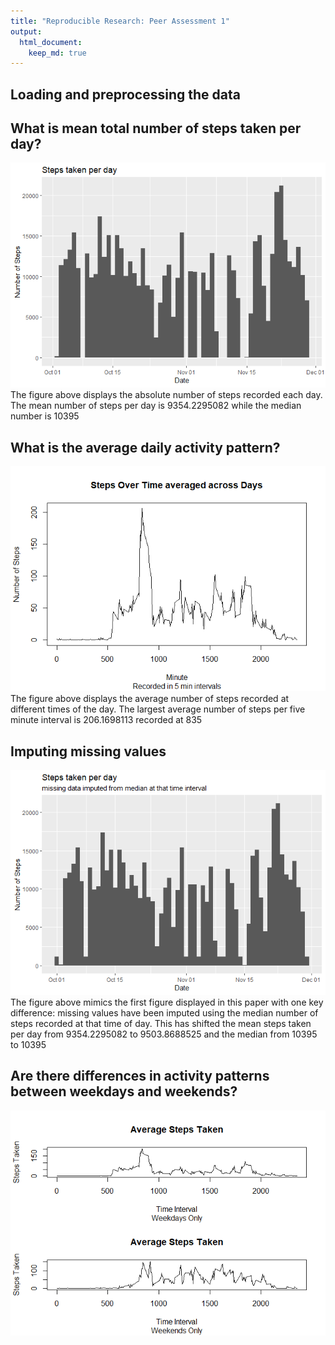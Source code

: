 ```yaml
---
title: "Reproducible Research: Peer Assessment 1"
output: 
  html_document:
    keep_md: true
---
```



## Loading and preprocessing the data




## What is mean total number of steps taken per day?
![](PA1_template_files/figure-html/unnamed-chunk-2-1.png)<!-- -->
The figure above displays the absolute number of steps recorded each day. The mean number of steps per day is 9354.2295082 while the median number is 10395


## What is the average daily activity pattern?
![](PA1_template_files/figure-html/unnamed-chunk-3-1.png)<!-- -->
  The figure above displays the average number of steps recorded at different times of the day. The largest average number of steps per five minute interval is 206.1698113 recorded at 835


## Imputing missing values
![](PA1_template_files/figure-html/unnamed-chunk-4-1.png)<!-- -->
  The figure above mimics the first figure displayed in this paper with one key difference: missing values have been imputed using the median number of steps recorded at that time of day. This has shifted the mean steps taken per day from 9354.2295082 to 9503.8688525 and the median from 10395 to 10395


## Are there differences in activity patterns between weekdays and weekends?

![](PA1_template_files/figure-html/unnamed-chunk-5-1.png)<!-- -->

